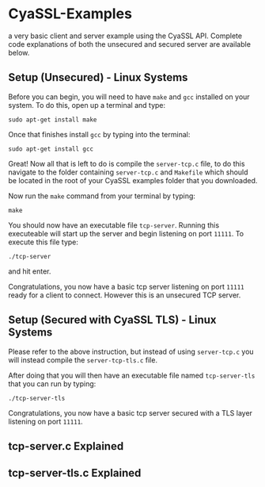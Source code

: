 CyaSSL-Examples
===============

a very basic client and server example using the CyaSSL API. Complete code 
explanations of both the unsecured and secured server are available below.

Setup (Unsecured) - Linux Systems
---------------------------------

Before you can begin, you will need to have `make` and `gcc` installed on your
system. To do this, open up a terminal and type:

    sudo apt-get install make

Once that finishes install `gcc` by typing into the terminal:

    sudo apt-get install gcc

Great! Now all that is left to do is compile the `server-tcp.c` file, to do this
navigate to the folder containing `server-tcp.c` and `Makefile` which should
be located in the root of your CyaSSL examples folder that you downloaded.

Now run the `make` command from your terminal by typing:

    make

You should now have an executable file `tcp-server`. Running this executeable
will start up the server and begin listening on port `11111`. To execute this
file type:

    ./tcp-server

and hit enter.

Congratulations, you now have a basic tcp server listening on port `11111` ready
for a client to connect. However this is an unsecured TCP server.

Setup (Secured with CyaSSL TLS) - Linux Systems
-----------------------------------------------

Please refer to the above instruction, but instead of using `server-tcp.c` you
will instead compile the `server-tcp-tls.c` file. 

After doing that you will then have an executable file named `tcp-server-tls`
that you can run by typing:
    
    ./tcp-server-tls

Congratulations, you now have a basic tcp server secured with a TLS layer
listening on port `11111`.

tcp-server.c Explained
----------------------

tcp-server-tls.c Explained
--------------------------


